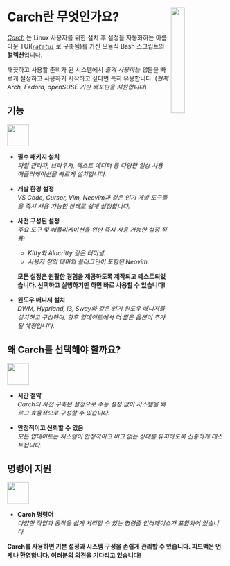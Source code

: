 <h1></h1>
<img
  src="/carch.png"
  width="25%"
  align="right"
 />

<h1>Carch란 무엇인가요?</h1>

*[Carch](https://carch.chalisehari.com.np)* 는 Linux 사용자를 위한 설치 후 설정을 자동화하는 아름다운 TUI(*[`ratatui`](https://github.com/ratatui-org/ratatui)* 로 구축됨)를 가진 모듈식 Bash 스크립트의 **컬렉션**입니다.

깨끗하고 사용할 준비가 된 시스템에서 *즐겨 사용하는 앱*들을 빠르게 설정하고 사용하기 시작하고 싶다면 특히 유용합니다. (*현재 Arch, Fedora, openSUSE 기반 배포판을 지원합니다*)

## 기능
<img src="https://img.icons8.com/?size=80&id=vSx5PNyFqTTo&format=png" width="50" /> 

- **필수 패키지 설치**  
  *파일 관리자, 브라우저, 텍스트 에디터 등 다양한 일상 사용 애플리케이션을 빠르게 설치합니다.*  

- **개발 환경 설정**  
  *VS Code, Cursor, Vim, Neovim과 같은 인기 개발 도구들을 즉시 사용 가능한 상태로 쉽게 설정합니다.*  

- **사전 구성된 설정**  
  *주요 도구 및 애플리케이션을 위한 즉시 사용 가능한 설정 적용:*  
  
  - *Kitty와 Alacritty 같은 터미널.*  
  - *사용자 정의 테마와 플러그인이 포함된 Neovim.*  
  
  **모든 설정은 원활한 경험을 제공하도록 제작되고 테스트되었습니다. 선택하고 실행하기만 하면 바로 사용할 수 있습니다!**

- **윈도우 매니저 설치**  
  *DWM, Hyprland, i3, Sway와 같은 인기 윈도우 매니저를 설치하고 구성하며, 향후 업데이트에서 더 많은 옵션이 추가될 예정입니다.*  

## 왜 Carch를 선택해야 할까요?
<img src="https://img.icons8.com/?size=80&id=111409&format=png" width="50" />

- **시간 절약**  
  *Carch의 사전 구축된 설정으로 수동 설정 없이 시스템을 빠르고 효율적으로 구성할 수 있습니다.*

- **안정적이고 신뢰할 수 있음**  
  *모든 업데이트는 시스템이 안정적이고 버그 없는 상태를 유지하도록 신중하게 테스트됩니다.*  

## 명령어 지원 
<img src="https://img.icons8.com/?size=80&id=114423&format=png" width="50" />

- **Carch 명령어**  
  *다양한 작업과 동작을 쉽게 처리할 수 있는 명령줄 인터페이스가 포함되어 있습니다.*  

**Carch를 사용하면 기본 설정과 시스템 구성을 손쉽게 관리할 수 있습니다. 피드백은 언제나 환영합니다. 여러분의 의견을 기다리고 있습니다!**